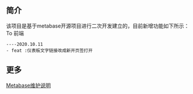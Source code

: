 ## 简介
该项目是基于metabase开源项目进行二次开发建立的，目前新增功能如下所示：  
To 前端  
```
----2020.10.11  
- feat :仪表板文字链接改成新开页签打开
```

## 更多
[Metabase维护说明](https://doc.weixin.qq.com/txdoc/word?docid=w2_AAYAhQYlAEoGCcMuLMSTq0DaeaYeY&scode=AMoAcAerAA4iVPgD1NAAYAhQYlAEo&type=0)
